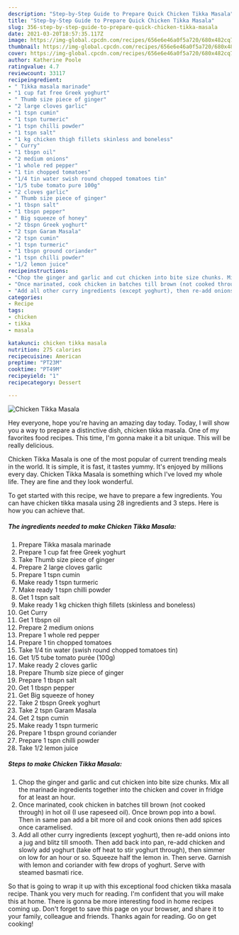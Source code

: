 ```yaml
---
description: "Step-by-Step Guide to Prepare Quick Chicken Tikka Masala"
title: "Step-by-Step Guide to Prepare Quick Chicken Tikka Masala"
slug: 356-step-by-step-guide-to-prepare-quick-chicken-tikka-masala
date: 2021-03-20T18:57:35.117Z
image: https://img-global.cpcdn.com/recipes/656e6e46a0f5a720/680x482cq70/chicken-tikka-masala-recipe-main-photo.jpg
thumbnail: https://img-global.cpcdn.com/recipes/656e6e46a0f5a720/680x482cq70/chicken-tikka-masala-recipe-main-photo.jpg
cover: https://img-global.cpcdn.com/recipes/656e6e46a0f5a720/680x482cq70/chicken-tikka-masala-recipe-main-photo.jpg
author: Katherine Poole
ratingvalue: 4.7
reviewcount: 33117
recipeingredient:
- " Tikka masala marinade"
- "1 cup fat free Greek yoghurt"
- " Thumb size piece of ginger"
- "2 large cloves garlic"
- "1 tspn cumin"
- "1 tspn turmeric"
- "1 tspn chilli powder"
- "1 tspn salt"
- "1 kg chicken thigh fillets skinless and boneless"
- " Curry"
- "1 tbspn oil"
- "2 medium onions"
- "1 whole red pepper"
- "1 tin chopped tomatoes"
- "1/4 tin water swish round chopped tomatoes tin"
- "1/5 tube tomato pure 100g"
- "2 cloves garlic"
- " Thumb size piece of ginger"
- "1 tbspn salt"
- "1 tbspn pepper"
- " Big squeeze of honey"
- "2 tbspn Greek yoghurt"
- "2 tspn Garam Masala"
- "2 tspn cumin"
- "1 tspn turmeric"
- "1 tbspn ground coriander"
- "1 tspn chilli powder"
- "1/2 lemon juice"
recipeinstructions:
- "Chop the ginger and garlic and cut chicken into bite size chunks. Mix all the marinade ingredients together into the chicken and cover in fridge for at least an hour."
- "Once marinated, cook chicken in batches till brown (not cooked through) in hot oil (I use rapeseed oil). Once brown pop into a bowl. Then in same pan add a bit more oil and cook onions then add spices once caramelised."
- "Add all other curry ingredients (except yoghurt), then re-add onions into a jug and blitz till smooth. Then add back into pan, re-add chicken and slowly add yoghurt (take off heat to stir yoghurt through), then simmer on low for an hour or so. Squeeze half the lemon in. Then serve. Garnish with lemon and coriander with few drops of yoghurt. Serve with steamed basmati rice."
categories:
- Recipe
tags:
- chicken
- tikka
- masala

katakunci: chicken tikka masala 
nutrition: 275 calories
recipecuisine: American
preptime: "PT23M"
cooktime: "PT49M"
recipeyield: "1"
recipecategory: Dessert

---
```



![Chicken Tikka Masala](https://img-global.cpcdn.com/recipes/656e6e46a0f5a720/680x482cq70/chicken-tikka-masala-recipe-main-photo.jpg)

Hey everyone, hope you're having an amazing day today. Today, I will show you a way to prepare a distinctive dish, chicken tikka masala. One of my favorites food recipes. This time, I'm gonna make it a bit unique. This will be really delicious.



Chicken Tikka Masala is one of the most popular of current trending meals in the world. It is simple, it is fast, it tastes yummy. It's enjoyed by millions every day. Chicken Tikka Masala is something which I've loved my whole life. They are fine and they look wonderful.


To get started with this recipe, we have to prepare a few ingredients. You can have chicken tikka masala using 28 ingredients and 3 steps. Here is how you can achieve that.

<!--inarticleads1-->

##### The ingredients needed to make Chicken Tikka Masala:

1. Prepare  Tikka masala marinade
1. Prepare 1 cup fat free Greek yoghurt
1. Take  Thumb size piece of ginger
1. Prepare 2 large cloves garlic
1. Prepare 1 tspn cumin
1. Make ready 1 tspn turmeric
1. Make ready 1 tspn chilli powder
1. Get 1 tspn salt
1. Make ready 1 kg chicken thigh fillets (skinless and boneless)
1. Get  Curry
1. Get 1 tbspn oil
1. Prepare 2 medium onions
1. Prepare 1 whole red pepper
1. Prepare 1 tin chopped tomatoes
1. Take 1/4 tin water (swish round chopped tomatoes tin)
1. Get 1/5 tube tomato purée (100g)
1. Make ready 2 cloves garlic
1. Prepare  Thumb size piece of ginger
1. Prepare 1 tbspn salt
1. Get 1 tbspn pepper
1. Get  Big squeeze of honey
1. Take 2 tbspn Greek yoghurt
1. Take 2 tspn Garam Masala
1. Get 2 tspn cumin
1. Make ready 1 tspn turmeric
1. Prepare 1 tbspn ground coriander
1. Prepare 1 tspn chilli powder
1. Take 1/2 lemon juice




<!--inarticleads2-->

##### Steps to make Chicken Tikka Masala:

1. Chop the ginger and garlic and cut chicken into bite size chunks. Mix all the marinade ingredients together into the chicken and cover in fridge for at least an hour.
1. Once marinated, cook chicken in batches till brown (not cooked through) in hot oil (I use rapeseed oil). Once brown pop into a bowl. Then in same pan add a bit more oil and cook onions then add spices once caramelised.
1. Add all other curry ingredients (except yoghurt), then re-add onions into a jug and blitz till smooth. Then add back into pan, re-add chicken and slowly add yoghurt (take off heat to stir yoghurt through), then simmer on low for an hour or so. Squeeze half the lemon in. Then serve. Garnish with lemon and coriander with few drops of yoghurt. Serve with steamed basmati rice.




So that is going to wrap it up with this exceptional food chicken tikka masala recipe. Thank you very much for reading. I'm confident that you will make this at home. There is gonna be more interesting food in home recipes coming up. Don't forget to save this page on your browser, and share it to your family, colleague and friends. Thanks again for reading. Go on get cooking!
